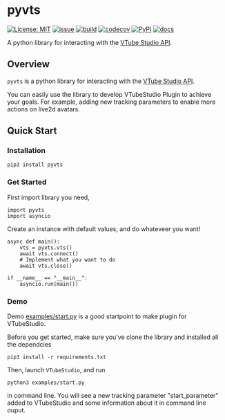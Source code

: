 # pyvts
[![License: MIT](https://img.shields.io/github/license/Genteki/pyvts?style=flat-square)](https://opensource.org/licenses/MIT) [![issue](https://img.shields.io/github/issues/genteki/pyvts?style=flat-square)](https://github.com/Genteki/pyvts/issues) [![build](https://img.shields.io/circleci/build/github/Genteki/pyvts?style=flat-square)](https://circleci.com/gh/Genteki/pyvts)
[![codecov](https://img.shields.io/codecov/c/github/genteki/pyvts?color=informational&style=flat-square)](https://codecov.io/gh/Genteki/pyvts)
[![PyPI](https://img.shields.io/pypi/v/pyvts?style=flat-square)](https://pypi.org/project/pyvts/)
[![docs](https://img.shields.io/badge/docs-passing-success?style=flat-square)](https://genteki.github.io/pyvts)

A python library for interacting with the [VTube Studio API](https://github.com/DenchiSoft/VTubeStudio).

## Overview
`pyvts` is a python library for interacting with the [VTube Studio API](https://github.com/DenchiSoft/VTubeStudio).

You can easily use the library to develop VTubeStudio Plugin to achieve your goals. For example, adding new tracking parameters to enable more actions on live2d avatars.

## Quick Start

### Installation

```
pip3 install pyvts 
```

### Get Started

First import library you need,
```
import pyvts
import asyncio
```

Create an instance with default values, and do whateveer you want!
```
async def main():
    vts = pyvts.vts()
    await vts.connect()
    # Implement what you want to do
    await vts.close()

if __name__ == "__main__":
    asyncio.run(main())
```


### Demo

Demo [examples/start.py](./examples/start.py) is a good startpoint to make plugin for VTubeStudio. 

Before you get started, make sure you've clone the library and installed all the dependcies

```
pip3 install -r requirements.txt 
```

Then, launch `VTubeStudio`, and run

``` 
python3 examples/start.py 
```

in command line. You will see a new tracking parameter "start_parameter" added to VTubeStudio and some information about it in command line ouput.
